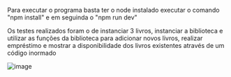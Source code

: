 Para executar o programa basta ter o node instalado executar o comando "npm install" e em seguinda o "npm run dev"

Os testes realizados foram o de instanciar 3 livros, instanciar a biblioteca e utilizar as funções da biblioteca para 
adicionar novos livros, realizar empréstimo e mostrar a disponibilidade dos livros existentes através de um código inormado

![image](https://github.com/user-attachments/assets/e5a64e28-516d-4038-b063-81158399c380)
